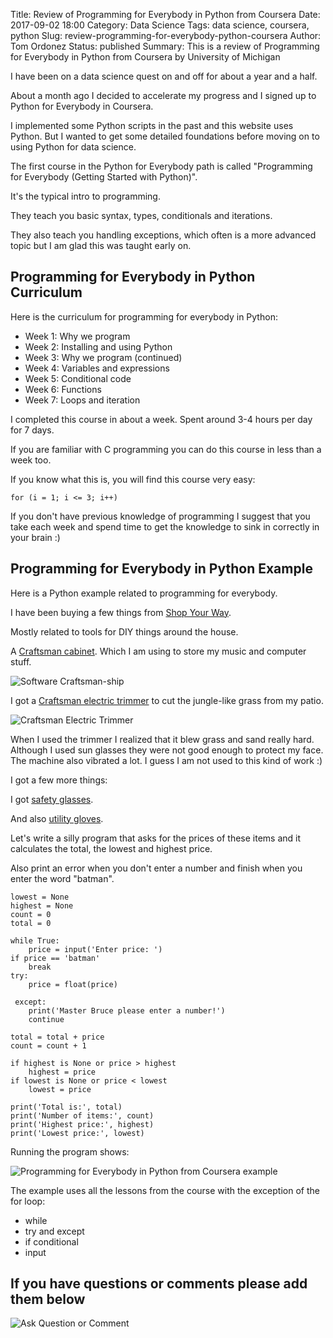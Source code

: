 Title: Review of Programming for Everybody in Python from Coursera
Date: 2017-09-02 18:00
Category: Data Science
Tags: data science, coursera, python
Slug: review-programming-for-everybody-python-coursera
Author: Tom Ordonez
Status: published
Summary: This is a review of Programming for Everybody in Python from Coursera by University of Michigan

I have been on a data science quest on and off for about a year and a half.

About a month ago I decided to accelerate my progress and I signed up to Python for Everybody in Coursera.

I implemented some Python scripts in the past and this website uses Python. But I wanted to get some detailed foundations before moving on to using Python for data science.

The first course in the Python for Everybody path is called "Programming for Everybody (Getting Started with Python)".

It's the typical intro to programming.

They teach you basic syntax, types, conditionals and iterations.

They also teach you handling exceptions, which often is a more advanced topic but I am glad this was taught early on.

## Programming for Everybody in Python Curriculum

Here is the curriculum for programming for everybody in Python:

* Week 1: Why we program
* Week 2: Installing and using Python
* Week 3: Why we program (continued)
* Week 4: Variables and expressions
* Week 5: Conditional code
* Week 6: Functions
* Week 7: Loops and iteration

I completed this course in about a week. Spent around 3-4 hours per day for 7 days.

If you are familiar with C programming you can do this course in less than a week too.

If you know what this is, you will find this course very easy:

    for (i = 1; i <= 3; i++)

If you don't have previous knowledge of programming I suggest that you take each week and spend time to get the knowledge to sink in correctly in your brain :)

## Programming for Everybody in Python Example

Here is a Python example related to programming for everybody.

I have been buying a few things from <a href="https://www.shopyourway.com" target="_blank">Shop Your Way</a>.

Mostly related to tools for DIY things around the house.

A <a href="https://www.shopyourway.com/craftsman-home-series-26-wide-5-drawer-rolling-cabinet-red/323664575" target="_blank">Craftsman cabinet</a>. Which I am using to store my music and computer stuff.

![Software Craftsman-ship]({filename}/images/craftsman-cabinet-shopyourway.jpg)

I got a <a href="https://www.shopyourway.com/craftsman-30438-16-electric-corded-grass-trimmer/397281876" target="_blank">Craftsman electric trimmer</a> to cut the jungle-like grass from my patio.

![Craftsman Electric Trimmer]({filename}/images/craftsman-electric-trimmer-shopyourway.jpg)

When I used the trimmer I realized that it blew grass and sand really hard. Although I used sun glasses they were not good enough to protect my face. The machine also vibrated a lot. I guess I am not used to this kind of work :)

I got a few more things:

I got <a href="https://www.shopyourway.com/dewalt-router-safety-glass-with-clear-lens/156331544" target="_blank">safety glasses</a>.

And also <a href="https://www.shopyourway.com/craftsman-utility-gloves-large/21815380" target="_blank">utility gloves</a>.

Let's write a silly program that asks for the prices of these items and it calculates the total, the lowest and highest price.

Also print an error when you don't enter a number and finish when you enter the word "batman".

    lowest = None
    highest = None
    count = 0
    total = 0

    while True:
        price = input('Enter price: ')
	if price == 'batman'
	    break
	try:
	    price = float(price)

	 except:
	    print('Master Bruce please enter a number!')
	    continue
        
	total = total + price
	count = count + 1

	if highest is None or price > highest
	    highest = price
	if lowest is None or price < lowest
	    lowest = price

    print('Total is:', total)
    print('Number of items:', count)
    print('Highest price:', highest)
    print('Lowest price:', lowest)

Running the program shows:

![Programming for Everybody in Python from Coursera example]({filename}/images/programming-everybody-python-coursera.jpg)

The example uses all the lessons from the course with the exception of the for loop:

* while
* try and except
* if conditional
* input

## If you have questions or comments please add them below

![Ask Question or Comment]({filename}/images/tomordonez-ask-question-comment.gif)
